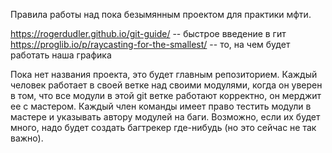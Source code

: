 Правила работы над пока безымянным проектом для практики мфти.

https://rogerdudler.github.io/git-guide/ -- быстрое введение в гит
https://proglib.io/p/raycasting-for-the-smallest/ -- то, на чем будет работать наша графика

Пока нет названия проекта, это будет главным репозиторием. Каждый человек работает в своей ветке над своими модулями, когда он уверен в том, что все модули в этой git ветке работают корректно, он мерджит ее с мастером. Каждый член команды имеет право тестить модули в мастере и указывать автору модулей на баги. Возможно, если их будет много, надо будет создать багтрекер где-нибудь (но это сейчас не так важно).